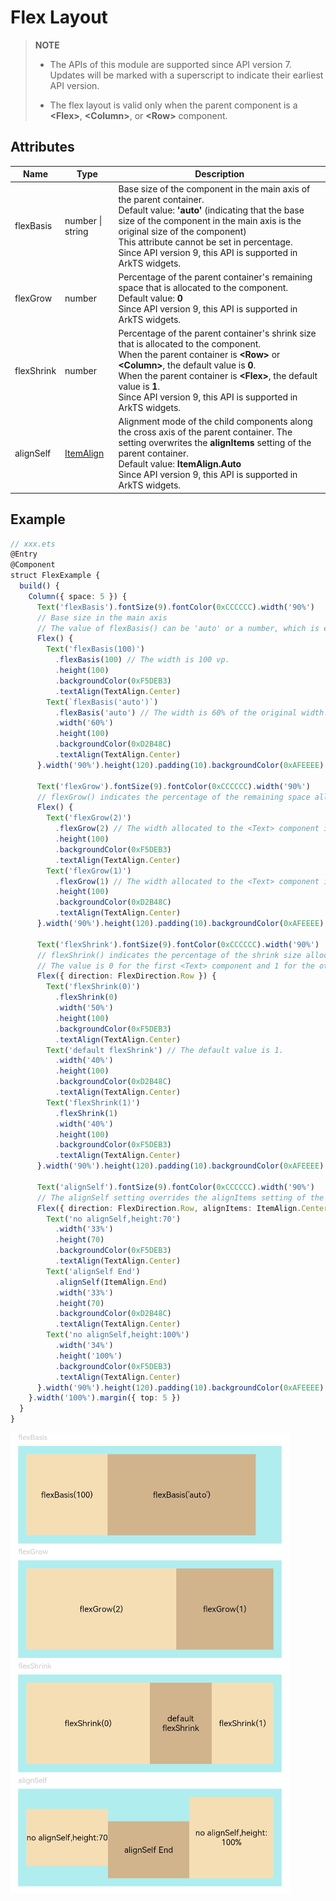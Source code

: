 # Flex Layout

>  **NOTE**
>  - The APIs of this module are supported since API version 7. Updates will be marked with a superscript to indicate their earliest API version.
>
>  - The flex layout is valid only when the parent component is a **\<Flex>**, **\<Column>**, or **\<Row>** component.


## Attributes

| Name      | Type                                   | Description                                                        |
| ---------- | ------------------------------------------- | ------------------------------------------------------------ |
| flexBasis  | number \| string                            | Base size of the component in the main axis of the parent container.<br>Default value: **'auto'** (indicating that the base size of the component in the main axis is the original size of the component)<br>This attribute cannot be set in percentage.<br>Since API version 9, this API is supported in ArkTS widgets.|
| flexGrow   | number                                      | Percentage of the parent container's remaining space that is allocated to the component.<br>Default value: **0**<br>Since API version 9, this API is supported in ArkTS widgets.|
| flexShrink | number                                      | Percentage of the parent container's shrink size that is allocated to the component.<br>When the parent container is **\<Row>** or **\<Column>**, the default value is **0**.<br> When the parent container is **\<Flex>**, the default value is **1**.<br>Since API version 9, this API is supported in ArkTS widgets.|
| alignSelf  | [ItemAlign](ts-appendix-enums.md#itemalign) | Alignment mode of the child components along the cross axis of the parent container. The setting overwrites the **alignItems** setting of the parent container.<br>Default value: **ItemAlign.Auto**<br>Since API version 9, this API is supported in ArkTS widgets.|


## Example

```ts
// xxx.ets
@Entry
@Component
struct FlexExample {
  build() {
    Column({ space: 5 }) {
      Text('flexBasis').fontSize(9).fontColor(0xCCCCCC).width('90%')
      // Base size in the main axis
      // The value of flexBasis() can be 'auto' or a number, which is equivalent to .width()/.height().
      Flex() {
        Text('flexBasis(100)')
          .flexBasis(100) // The width is 100 vp.
          .height(100)
          .backgroundColor(0xF5DEB3)
          .textAlign(TextAlign.Center)
        Text(`flexBasis('auto')`)
          .flexBasis('auto') // The width is 60% of the original width.
          .width('60%')
          .height(100)
          .backgroundColor(0xD2B48C)
          .textAlign(TextAlign.Center)
      }.width('90%').height(120).padding(10).backgroundColor(0xAFEEEE)

      Text('flexGrow').fontSize(9).fontColor(0xCCCCCC).width('90%')
      // flexGrow() indicates the percentage of the remaining space allocated to the component.
      Flex() {
        Text('flexGrow(2)')
          .flexGrow(2) // The width allocated to the <Text> component is 2/3 of the remaining width of the parent container.
          .height(100)
          .backgroundColor(0xF5DEB3)
          .textAlign(TextAlign.Center)
        Text('flexGrow(1)')
          .flexGrow(1) // The width allocated to the <Text> component is 1/3 of the remaining width of the parent container.
          .height(100)
          .backgroundColor(0xD2B48C)
          .textAlign(TextAlign.Center)
      }.width('90%').height(120).padding(10).backgroundColor(0xAFEEEE)

      Text('flexShrink').fontSize(9).fontColor(0xCCCCCC).width('90%')
      // flexShrink() indicates the percentage of the shrink size allocated to the component.
      // The value is 0 for the first <Text> component and 1 for the other two <Text> components. This means that, if the components cannot be completely displayed in the parent container, the latter two are shrunk proportionally, while the former is not shrunk.
      Flex({ direction: FlexDirection.Row }) {
        Text('flexShrink(0)')
          .flexShrink(0)
          .width('50%')
          .height(100)
          .backgroundColor(0xF5DEB3)
          .textAlign(TextAlign.Center)
        Text('default flexShrink') // The default value is 1.
          .width('40%')
          .height(100)
          .backgroundColor(0xD2B48C)
          .textAlign(TextAlign.Center)
        Text('flexShrink(1)')
          .flexShrink(1)
          .width('40%')
          .height(100)
          .backgroundColor(0xF5DEB3)
          .textAlign(TextAlign.Center)
      }.width('90%').height(120).padding(10).backgroundColor(0xAFEEEE)

      Text('alignSelf').fontSize(9).fontColor(0xCCCCCC).width('90%')
      // The alignSelf setting overrides the alignItems setting of the parent container.
      Flex({ direction: FlexDirection.Row, alignItems: ItemAlign.Center }) {
        Text('no alignSelf,height:70')
          .width('33%')
          .height(70)
          .backgroundColor(0xF5DEB3)
          .textAlign(TextAlign.Center)
        Text('alignSelf End')
          .alignSelf(ItemAlign.End)
          .width('33%')
          .height(70)
          .backgroundColor(0xD2B48C)
          .textAlign(TextAlign.Center)
        Text('no alignSelf,height:100%')
          .width('34%')
          .height('100%')
          .backgroundColor(0xF5DEB3)
          .textAlign(TextAlign.Center)
      }.width('90%').height(120).padding(10).backgroundColor(0xAFEEEE)
    }.width('100%').margin({ top: 5 })
  }
}
```

![flex](figures/flex.PNG)
